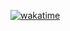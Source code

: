 [![wakatime](https://wakatime.com/badge/user/a16f794f-b91d-4818-8dfc-d768ce605ece/project/d7874625-d3b9-4b5c-ab18-8f9a7b033114.svg)](https://wakatime.com/badge/user/a16f794f-b91d-4818-8dfc-d768ce605ece/project/d7874625-d3b9-4b5c-ab18-8f9a7b033114) 
